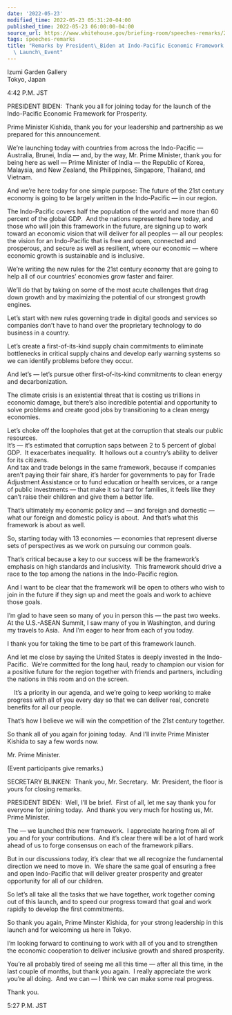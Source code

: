 ```yaml
---
date: '2022-05-23'
modified_time: 2022-05-23 05:31:20-04:00
published_time: 2022-05-23 06:00:00-04:00
source_url: https://www.whitehouse.gov/briefing-room/speeches-remarks/2022/05/23/remarks-by-president-biden-at-indo-pacific-economic-framework-for-prosperity-launch-event/
tags: speeches-remarks
title: "Remarks by President\_Biden at Indo-Pacific Economic Framework For Prosperity\
  \ Launch\_Event"
---
```

 
Izumi Garden Gallery  
Tokyo, Japan

4:42 P.M. JST  
  
PRESIDENT BIDEN:  Thank you all for joining today for the launch of the
Indo-Pacific Economic Framework for Prosperity.

Prime Minister Kishida, thank you for your leadership and partnership as
we prepared for this announcement.

We’re launching today with countries from across the Indo-Pacific —
Australia, Brunei, India — and, by the way, Mr. Prime Minister, thank
you for being here as well — Prime Minister of India — the Republic of
Korea, Malaysia, and New Zealand, the Philippines, Singapore, Thailand,
and Vietnam.

And we’re here today for one simple purpose: The future of the 21st
century economy is going to be largely written in the Indo-Pacific — in
our region.

The Indo-Pacific covers half the population of the world and more than
60 percent of the global GDP.  And the nations represented here today,
and those who will join this framework in the future, are signing up to
work toward an economic vision that will deliver for all peoples — all
our peoples: the vision for an Indo-Pacific that is free and open,
connected and prosperous, and secure as well as resilient, where our
economic — where economic growth is sustainable and is inclusive.

We’re writing the new rules for the 21st century economy that are going
to help all of our countries’ economies grow faster and fairer.

We’ll do that by taking on some of the most acute challenges that drag
down growth and by maximizing the potential of our strongest growth
engines.

Let’s start with new rules governing trade in digital goods and services
so companies don’t have to hand over the proprietary technology to do
business in a country.

Let’s create a first-of-its-kind supply chain commitments to eliminate
bottlenecks in critical supply chains and develop early warning systems
so we can identify problems before they occur.

And let’s — let’s pursue other first-of-its-kind commitments to clean
energy and decarbonization.

The climate crisis is an existential threat that is costing us trillions
in economic damage, but there’s also incredible potential and
opportunity to solve problems and create good jobs by transitioning to a
clean energy economies.  
  
Let’s choke off the loopholes that get at the corruption that steals our
public resources.   
It’s — it’s estimated that corruption saps between 2 to 5 percent of
global GDP.  It exacerbates inequality.  It hollows out a country’s
ability to deliver for its citizens.   
And tax and trade belongs in the same framework, because if companies
aren’t paying their fair share, it’s harder for governments to pay for
Trade Adjustment Assistance or to fund education or health services, or
a range of public investments — that make it so hard for families, it
feels like they can’t raise their children and give them a better life.

That’s ultimately my economic policy and — and foreign and domestic —
what our foreign and domestic policy is about.  And that’s what this
framework is about as well.

So, starting today with 13 economies — economies that represent diverse
sets of perspectives as we work on pursuing our common goals.

That’s critical because a key to our success will be the framework’s
emphasis on high standards and inclusivity.  This framework should drive
a race to the top among the nations in the Indo-Pacific region.

And I want to be clear that the framework will be open to others who
wish to join in the future if they sign up and meet the goals and work
to achieve those goals.

I’m glad to have seen so many of you in person this — the past two
weeks.  At the U.S.-ASEAN Summit, I saw many of you in Washington, and
during my travels to Asia.  And I’m eager to hear from each of you
today.

I thank you for taking the time to be part of this framework launch.

And let me close by saying the United States is deeply invested in the
Indo-Pacific.  We’re committed for the long haul, ready to champion our
vision for a positive future for the region together with friends and
partners, including the nations in this room and on the screen.

    It’s a priority in our agenda, and we’re going to keep working to
make progress with all of you every day so that we can deliver real,
concrete benefits for all our people.

That’s how I believe we will win the competition of the 21st century
together.

So thank all of you again for joining today.  And I’ll invite Prime
Minister Kishida to say a few words now.  
  
Mr. Prime Minister.  
  
(Event participants give remarks.)  
  
SECRETARY BLINKEN:  Thank you, Mr. Secretary.  Mr. President, the floor
is yours for closing remarks.  
  
PRESIDENT BIDEN:  Well, I’ll be brief.  First of all, let me say thank
you for everyone for joining today.  And thank you very much for hosting
us, Mr. Prime Minister.  
  
The — we launched this new framework.  I appreciate hearing from all of
you and for your contributions.  And it’s clear there will be a lot of
hard work ahead of us to forge consensus on each of the framework
pillars.  
  
But in our discussions today, it’s clear that we all recognize the
fundamental direction we need to move in.  We share the same goal of
ensuring a free and open Indo-Pacific that will deliver greater
prosperity and greater opportunity for all of our children.  
  
So let’s all take all the tasks that we have together, work together
coming out of this launch, and to speed our progress toward that goal
and work rapidly to develop the first commitments.  
  
So thank you again, Prime Minster Kishida, for your strong leadership in
this launch and for welcoming us here in Tokyo.  
  
I’m looking forward to continuing to work with all of you and to
strengthen the economic cooperation to deliver inclusive growth and
shared prosperity.  
  
You’re all probably tired of seeing me all this time — after all this
time, in the last couple of months, but thank you again.  I really
appreciate the work you’re all doing.  And we can — I think we can make
some real progress.  
  
Thank you.  
  
5:27 P.M. JST
